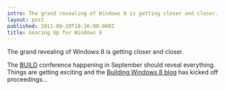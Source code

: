 ```yaml
---
intro: The grand revealing of Windows 8 is getting closer and closer.
layout: post
published: 2011-08-20T18:26:00.000Z
title: Gearing Up for Windows 8
---
```


The grand revealing of Windows 8 is getting closer and closer.

The [BUILD](http://www.buildwindows.com/) conference happening in September should reveal everything.
Things are getting exciting and the [Building Windows 8 blog](http://blogs.msdn.com/b/b8/) has kicked off proceedings...
